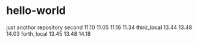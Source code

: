 # hello-world
just anothor repository
second     11.10 11.05 11.16   11.34
third_local 13.44 13.48  14.03
forth_local 13.45 13.48 14.18